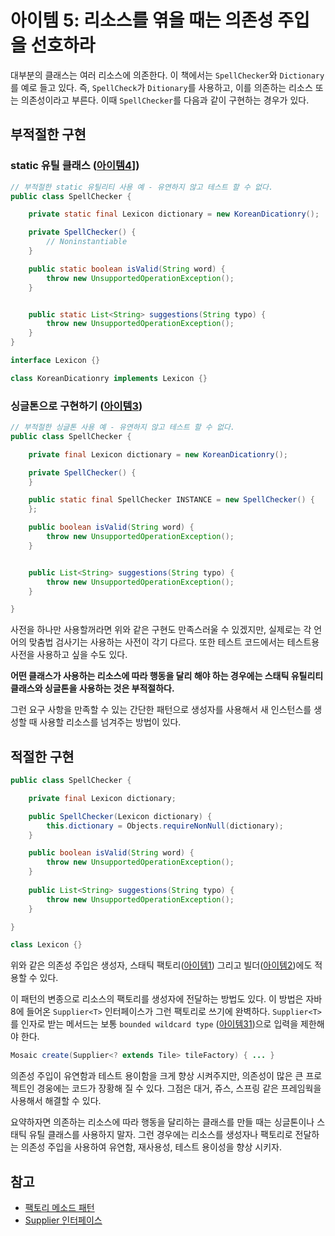 # 아이템 5: 리소스를 엮을 때는 의존성 주입을 선호하라

대부분의 클래스는 여러 리소스에 의존한다. 이 책에서는 `SpellChecker`와 `Dictionary`를 예로 들고 있다. 즉, `SpellCheck`가 `Ditionary`를 사용하고, 이를 의존하는 리소스 또는 의존성이라고 부른다. 이때 `SpellChecker`를 다음과 같이 구현하는 경우가 있다.

## 부적절한 구현

### static 유틸 클래스 ([아이템4](item4.md)])

```java
// 부적절한 static 유틸리티 사용 예 - 유연하지 않고 테스트 할 수 없다.
public class SpellChecker {

    private static final Lexicon dictionary = new KoreanDicationry();

    private SpellChecker() {
        // Noninstantiable
    }

    public static boolean isValid(String word) {
        throw new UnsupportedOperationException();
    }


    public static List<String> suggestions(String typo) {
        throw new UnsupportedOperationException();
    }
}

interface Lexicon {}

class KoreanDicationry implements Lexicon {}
```

### 싱글톤으로 구현하기 ([아이템3](item3.md))

```java
// 부적절한 싱글톤 사용 예 - 유연하지 않고 테스트 할 수 없다.
public class SpellChecker {

    private final Lexicon dictionary = new KoreanDicationry();

    private SpellChecker() {
    }

    public static final SpellChecker INSTANCE = new SpellChecker() {
    };

    public boolean isValid(String word) {
        throw new UnsupportedOperationException();
    }


    public List<String> suggestions(String typo) {
        throw new UnsupportedOperationException();
    }

}
```

사전을 하나만 사용할꺼라면 위와 같은 구현도 만족스러울 수 있겠지만, 실제로는 각 언어의 맞춤법 검사기는 사용하는 사전이 각기 다르다. 또한 테스트 코드에서는 테스트용 사전을 사용하고 싶을 수도 있다.

**어떤 클래스가 사용하는 리소스에 따라 행동을 달리 해야 하는 경우에는 스태틱 유틸리티 클래스와 싱글톤을 사용하는 것은 부적절하다.**

그런 요구 사항을 만족할 수 있는 간단한 패턴으로 생성자를 사용해서 새 인스턴스를 생성할 때 사용할 리소스를 넘겨주는 방법이 있다.

## 적절한 구현

```java
public class SpellChecker {

    private final Lexicon dictionary;

    public SpellChecker(Lexicon dictionary) {
        this.dictionary = Objects.requireNonNull(dictionary);
    }

    public boolean isValid(String word) {
        throw new UnsupportedOperationException();
    }
    
    public List<String> suggestions(String typo) {
        throw new UnsupportedOperationException();
    }

}

class Lexicon {}
```

위와 같은 의존성 주입은 생성자, 스태틱 팩토리([아이템1](item1.md)) 그리고 빌더([아이템2](item2.md))에도 적용할 수 있다.

이 패턴의 변종으로 리소스의 팩토리를 생성자에 전달하는 방법도 있다. 이 방법은 자바 8에 들어온 `Supplier<T>` 인터페이스가 그런 팩토리로 쓰기에 완벽하다. `Supplier<T>`를 인자로 받는 메서드는 보통 `bounded wildcard type` ([아이템31](item31.md))으로 입력을 제한해야 한다.

```java
Mosaic create(Supplier<? extends Tile> tileFactory) { ... }
```

의존성 주입이 유연함과 테스트 용이함을 크게 향상 시켜주지만, 의존성이 많은 큰 프로젝트인 경웅에는 코드가 장황해 질 수 있다. 그점은 대거, 쥬스, 스프링 같은 프레임웍을 사용해서 해결할 수 있다.

요약하자면 의존하는 리소스에 따라 행동을 달리하는 클래스를 만들 때는 싱글톤이나 스태틱 유틸 클래스를 사용하지 말자. 그런 경우에는 리소스를 생성자나 팩토리로 전달하는 의존성 주입을 사용하여 유연함, 재사용성, 테스트 용이성을 향상 시키자.

## 참고

* [팩토리 메소드 패턴](https://en.wikipedia.org/wiki/Factory_method_pattern)
* [Supplier 인터페이스](https://docs.oracle.com/javase/8/docs/api/java/util/function/Supplier.html)
